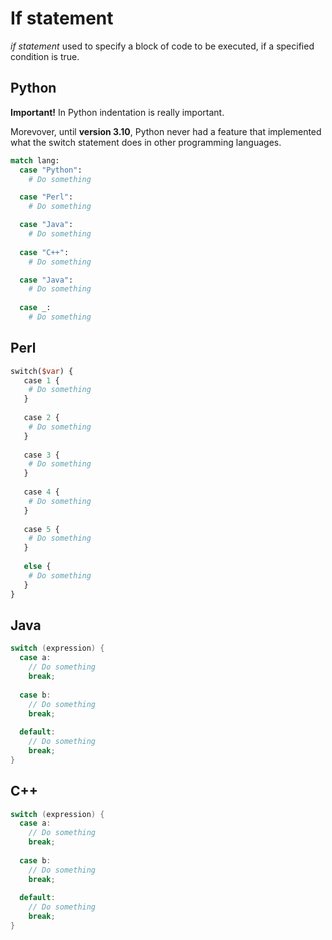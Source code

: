 # If statement
*if statement* used to specify a block of code to be executed, if a specified condition is true.

## Python
**Important!** In Python indentation is really important. 

Morevover, until **version 3.10**, Python never had a feature that implemented what the switch statement does in other programming languages.

```python
match lang:
  case "Python":
    # Do something 

  case "Perl":
    # Do something 

  case "Java":
    # Do something 
    
  case "C++":
    # Do something

  case "Java":
    # Do something 
    
  case _:
    # Do something 
```

## Perl
```perl
switch($var) {
   case 1 { 
    # Do something 
   }
   
   case 2 {
    # Do something
   }
   
   case 3 { 
    # Do something
   }
   
   case 4 { 
    # Do something
   }
   
   case 5 { 
    # Do something
   }
   
   else { 
    # Do something
   }
}
```

## Java
```java
switch (expression) {
  case a:
    // Do something
    break;
    
  case b:
    // Do something
    break;
    
  default:
    // Do something
    break;
}
```

## C++
```cpp
switch (expression) {
  case a:
    // Do something
    break;
    
  case b:
    // Do something
    break;
    
  default:
    // Do something
    break;
}
```
